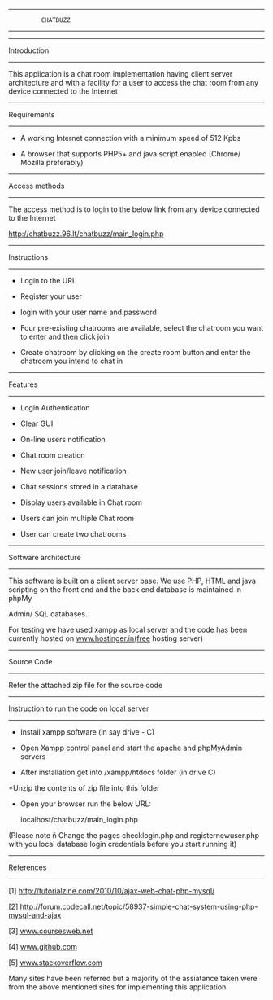 *********************************                                                                         

             CHATBUZZ

********************************* 



------------

Introduction

------------



This application is a chat room implementation having client server architecture and with a facility for a user to access the chat room from  any device connected to the Internet 



------------

Requirements

------------



* A working Internet connection with a minimum speed of 512 Kpbs

* A browser that supports PHP5+ and java script enabled (Chrome/ Mozilla preferably)

--------------

Access methods

--------------

The access method is to login to the below link from any device connected to the Internet



http://chatbuzz.96.lt/chatbuzz/main_login.php



------------

Instructions

------------



* Login to the URL

* Register your user

* login with your user name and password

* Four pre-existing chatrooms are available, select the chatroom you want to enter and then click join

* Create chatroom by clicking on the create room button and enter the chatroom you intend to chat in





--------

Features

--------



* Login Authentication

* Clear GUI

* On-line users notification

* Chat room creation

* New user join/leave notification

* Chat sessions stored in a database

* Display users available in Chat room

* Users can join multiple Chat room

* User can create two chatrooms



---------------------

Software architecture

---------------------



This software is built on a client server base. We use PHP, HTML and java scripting on the front end and the back end database is maintained in phpMy

Admin/ SQL databases. 

For testing we have used xampp as local server and the code has been currently hosted on www.hostinger.in(free hosting server)



-----------

Source Code

-----------



Refer the attached zip file for the source code



-------------------------------------------

Instruction to run the code on local server

-------------------------------------------



* Install xampp software (in say drive - C)

* Open Xampp control panel and start the apache and phpMyAdmin servers

* After installation get into /xampp/htdocs folder (in drive C)

*Unzip the contents of zip file into this folder

* Open your browser run the below URL:

  

   localhost/chatbuzz/main_login.php

   

(Please note ñ Change the pages checklogin.php and registernewuser.php with you local database login credentials before you start running it)



----------

References

----------



[1] http://tutorialzine.com/2010/10/ajax-web-chat-php-mysql/ 

[2] http://forum.codecall.net/topic/58937-simple-chat-system-using-php-mysql-and-ajax

[3] www.coursesweb.net 

[4] www.github.com

[5] www.stackoverflow.com



Many sites have been referred but a majority of the assiatance taken were from the above mentioned sites for implementing this application.









 
